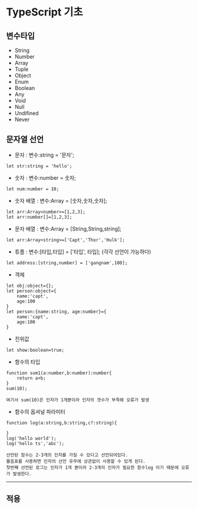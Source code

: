 # TypeScript 기초

## 변수타입
- String
- Number
- Array
- Tuple
- Object
- Enum
- Boolean
- Any 
- Void
- Null
- Undifined
- Never

## 문자열 선언
- 문자 : 변수:string = '문자';
```
let str:string = 'hello';
```
- 숫자 : 변수:number = 숫자;
```
let num:number = 10;
```
- 숫자 배열 : 변수:Array<number> = [숫자,숫자,숫자];
```
let arr:Array<number>=[1,2,3];
let arr:number[]=[1,2,3];
```
- 문자 배열 : 변수:Array<String> = [String,String,string];
```
let arr:Array<string>=['Capt','Thor','Hulk'];
```
- 튜플 : 변수:[타입,타입] = ['타입', 타입]; (각각 선언이 가능하다)
```
let address:[string,number] = ['gangnam',100];
```
- 객체
```
let obj:object={};
let person:object={
    name:'capt',
    age:100
}
let person:{name:string, age:number}={
    name:'capt',
    age:100
}
```
- 진위값
```
let show:boolean=true;
```
- 함수의 타입
```
function sum1(a:number,b:number):number{
    return a+b;
}
sum(10);
```
    여기서 sum(10)은 인자가 1개뿐이라 인자의 갯수가 부족해 오류가 발생
- 함수의 옵셔널 파라미터
```
function log(a:string,b:string,c?:string){
    
}
log('hello world');
log('hello ts','abc');
```
    선언된 함수는 2-3개의 인자를 가질 수 있다고 선언되어있다.
    물음표를 사용하면 인자의 선언 유무에 상관없이 사용할 수 있게 된다.
    첫번째 선언된 로그는 인자가 1개 뿐이라 2-3개의 인자가 필요한 함수log 이기 때문에 오류가 발생한다.

***
## 적용
```

```